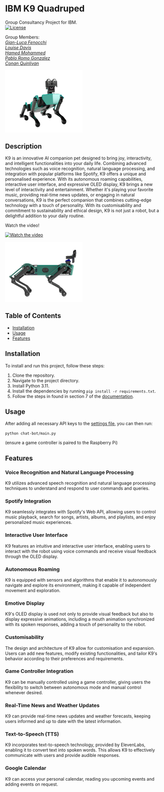 # IBM K9 Quadruped
Group Consultancy Project for IBM.  
[![License](https://img.shields.io/badge/license-MIT-blue.svg)](https://opensource.org/licenses/MIT)


Group Members:  
*[Gian-Luca Fenocchi](https://github.com/SpaceBod)*  
*[Louise Davis](https://github.com/ljd20)*  
*[Hamed Mohammed](https://github.com/hamedm15)*  
*[Pablo Romo Gonzalez](https://github.com/pabloromogz)*  
*[Conan Quinlivan](https://github.com/)* 

<img src="img/K9-Sit.png" alt="K9" title="K9 AI" width=50%>

## Description

K9 is an innovative AI companion pet designed to bring joy, interactivity, and intelligent functionalities into your daily life. Combining advanced technologies such as voice recognition, natural language processing, and integration with popular platforms like Spotify, K9 offers a unique and personalised experience. With its autonomous roaming capabilities, interactive user interface, and expressive OLED display, K9 brings a new level of interactivity and entertainment. Whether it's playing your favorite music, providing real-time news updates, or engaging in natural conversations, K9 is the perfect companion that combines cutting-edge technology with a touch of personality. With its customisability and commitment to sustainability and ethical design, K9 is not just a robot, but a delightful addition to your daily routine.

Watch the video!  

[![Watch the video](https://img.youtube.com/vi/BALdOfcJ_tw/mqdefault.jpg)](https://youtu.be/BALdOfcJ_tw)

<img src="img/K9-Side.png" alt="K9" title="K9 AI" width=50%>

## Table of Contents

- [Installation](#installation)
- [Usage](#usage)
- [Features](#features)

## Installation

To install and run this project, follow these steps:

1. Clone the repository.
2. Navigate to the project directory.
3. Install Python 3.11.
4. Install the dependencies by running `pip install -r requirements.txt`.
5. Follow the steps in found in section 7 of the [documentation](/Documentation.pdf).

## Usage
After adding all necessary API keys to the [settings file](chat-bot/settings.json), you can then run:

`python chat-bot/main.py`

(ensure a game controller is paired to the Raspberry Pi)

## Features

### Voice Recognition and Natural Language Processing

K9 utilizes advanced speech recognition and natural language processing techniques to understand and respond to user commands and queries.

### Spotify Integration

K9 seamlessly integrates with Spotify's Web API, allowing users to control music playback, search for songs, artists, albums, and playlists, and enjoy personalized music experiences.

### Interactive User Interface

K9 features an intuitive and interactive user interface, enabling users to interact with the robot using voice commands and receive visual feedback through the OLED display.

### Autonomous Roaming

K9 is equipped with sensors and algorithms that enable it to autonomously navigate and explore its environment, making it capable of independent movement and exploration.

### Emotive Display

K9's OLED display is used not only to provide visual feedback but also to display expressive animations, including a mouth animation synchronized with its spoken responses, adding a touch of personality to the robot.

### Customisability

The design and architecture of K9 allow for customisation and expansion. Users can add new features, modify existing functionalities, and tailor K9's behavior according to their preferences and requirements.

### Game Controller Integration

K9 can be manually controlled using a game controller, giving users the flexibility to switch between autonomous mode and manual control whenever desired.

### Real-Time News and Weather Updates

K9 can provide real-time news updates and weather forecasts, keeping users informed and up to date with the latest information.

### Text-to-Speech (TTS)

K9 incorporates text-to-speech technology, provided by ElevenLabs, enabling it to convert text into spoken words. This allows K9 to effectively communicate with users and provide audible responses.

### Google Calendar

K9 can access your personal calendar, reading you upcoming events and adding events on request.
